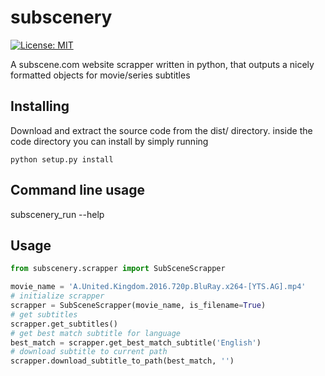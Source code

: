 # subscenery
[![License: MIT](https://img.shields.io/badge/License-MIT-yellow.svg)](https://opensource.org/licenses/MIT)

A subscene.com website scrapper written in python, that outputs a nicely formatted objects for movie/series subtitles

## Installing
Download and extract the source code from the dist/ directory.
inside the code directory you can install by simply running
```
python setup.py install
```
## Command line usage
subscenery_run --help

## Usage
```python
from subscenery.scrapper import SubSceneScrapper

movie_name = 'A.United.Kingdom.2016.720p.BluRay.x264-[YTS.AG].mp4'
# initialize scrapper
scrapper = SubSceneScrapper(movie_name, is_filename=True)
# get subtitles
scrapper.get_subtitles()
# get best match subtitle for language
best_match = scrapper.get_best_match_subtitle('English')
# download subtitle to current path
scrapper.download_subtitle_to_path(best_match, '')

```

